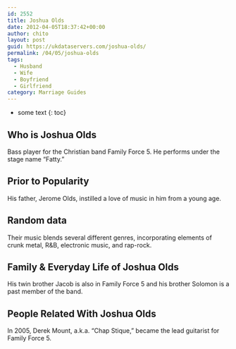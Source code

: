 ```yaml
---
id: 2552
title: Joshua Olds
date: 2012-04-05T18:37:42+00:00
author: chito
layout: post
guid: https://ukdataservers.com/joshua-olds/
permalink: /04/05/joshua-olds
tags:
  - Husband
  - Wife
  - Boyfriend
  - Girlfriend
category: Marriage Guides
---
```


* some text
{: toc}
          
          
## Who is  Joshua Olds
                  
                  
                  
Bass player for the Christian band Family Force 5. He performs under the stage name &#8220;Fatty.&#8221;
                  
                
                
                
## Prior to Popularity 
                  
                  
                  
His father, Jerome Olds, instilled a love of music in him from a young age.
                  
                
                
                
## Random data 
                  
                  
                  
Their music blends several different genres, incorporating elements of crunk metal, R&B, electronic music, and rap-rock.
                  
                
                
                
## Family & Everyday Life of Joshua Olds
                  
                  
                  
His twin brother Jacob is also in Family Force 5 and his brother Solomon is a past member of the band.
                  
                
                
                
## People Related With  Joshua Olds
                  
                  
                  
In 2005, Derek Mount, a.k.a. &#8220;Chap Stique,&#8221; became the lead guitarist for Family Force 5.
                  
                
              
            
          
          
          
    
    
  

